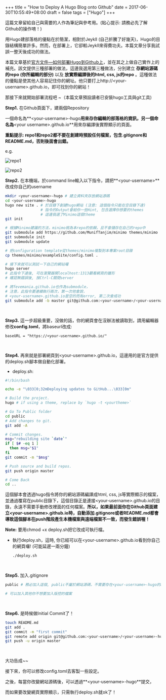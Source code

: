 +++
title = "How to Deploy A Hugo Blog onto Github"
date = 2017-06-30T10:55:49+08:00
draft = false
tags = ["Hugo"]
+++

這篇文章留給自己與需要的人作為筆記與參考用。(貼心提示: 請務必先了解Github的操作唷！)

用Hugo建部落格的優點在於簡潔，相對於Jeykll (自己折騰了好幾天)，Hugo的目錄結構簡單許多。然而，在部署上，它卻較Jeykll來得費功夫。本篇文章分享我試誤一整天後成功的做法。

本篇文章基於[官方文件—如何部署Hugo到Github上](https://gohugo.io/tutorials/github-pages-blog/)，並在其之上做自己實作上的補充。該文提供三種部署的做法，這邊我選用第三種做法，分別建立 **存網站源碼的repo (你所編輯的部分)** 以及 **放實際編譯後的html, css, js的repo** 。這種做法的優點是使其他人容易記住你的網址。他只要打上http://\<your-username\>.github.io，即可找到你的網站！

那接下來就開始部署流程吧 ~（本篇文章預設讀者已安裝hugo工具與git工具)



**Step1.** 在Github頁面下，建兩個Repository

一個命名為**\<your-username\>-hugo**用來存你編輯的部落格的資訊，另一個命名為**\<your username\>.github.io**用來存編譯後實際顯示的頁面。

**重點提示: repo1和repo2都不要在創建時預設任何檔案，包含.gitignore和README.md，否則後面會出錯。**

e.g.

![repo1](img/build_blog_with_hugo/repo1.png)

![repo2](img/build_blog_with_hugo/repo2.png)

**Step2.** 在本機端，於command line輸入以下指令，請把**\<your-username\>**改成你自己的username

```bash
mkdir <your-username>-hugo # 建立資料夾存放網站源碼
cd <your-username>-hugo
hugo new site . # 於目錄下創建hugo網站 (注意: 這個指令只能在空目錄下達)
				# 指令的Output會給你一些Hint, 包含選擇你想要的themes
				# 這邊我選了Minimo這個theme
git init

# 根據Minimo建議的方法，minimo視為本repo的依賴，且不會儲存在自己的repo中
git submodule add https://github.com/MunifTanjim/minimo themes/minimo
git submodule init
git submodule update

# 把configuration template從themes/minimo複製到本專案root目錄
cp themes/minimo/exampleSite/config.toml .

# 接下來就可以測試一下自己的網站囉
hugo server  
# 此指令下達後, 可在瀏覽器開localhost:1313觀看網頁的雛形
# 確認無錯誤後, 按Ctrl-C關閉server

# 將fevemania.github.io也作為submodule，
# 注意，此指令要連續執行兩次，第一次他會說，
# <your-username>.github.io是空的而有error, 第二次會成功
git submodule add -b master git@github.com:<your-username>/<your-username>.github.io.git public
```

​	

**Step3.** 這一步超級重要，沒做的話，你的網頁會在沒辦法被讀取到，請用編輯器修改**config.toml**，將baseurl改成:

```vim
baseURL = "https://<your-username>.github.io/"
```

​	

**Step4.** 再來就是部署網頁到\<your-username\>.github.io，這邊用的是官方提供的deploy.sh腳本做自動化部署。

+ deploy.sh:

```bash
#!/bin/bash

echo -e "\033[0;32mDeploying updates to GitHub...\033[0m"

# Build the project.
hugo # if using a theme, replace by `hugo -t <yourtheme>`

# Go To Public folder
cd public
# Add changes to git.
git add -A

# Commit changes.
msg="rebuilding site `date`"
if [ $# -eq 1 ]
  then msg="$1"
fi
git commit -m "$msg"

# Push source and build repos.
git push origin master

# Come Back
cd ..
```

這個腳本會透過hugo指令將你的網站源碼編譯成html, css, js等實際顯示的檔案，並通過覆寫在public目錄下，這個目錄正是連接\<your-username\>.github.io的目錄，永遠不需要手動修改裡面的任何檔案。**所以，如果最前面你在Github頁面建立\<your-username\>.github.io時，自動添加.gitignore或者README.md都會導致這個腳本在push階段產生本機檔案與遠端檔案不一致，而發生錯誤喔！**

**Note:** 要用chmod +x deploy.sh把它改成可執行檔。

+ 執行deploy.sh，這時, 你已經可以在\<your-username\>.github.io看到你自己的網頁囉! (可能延遲一兩分鐘)

  ```bash
  ./deploy.sh
  ```

  ​

**Step5.** 加入.gitignore

```bash
public # 務必加入這個, public不屬於網站源碼，不需要存在<your-username>-hugo的Repo中

# 可以加入其他你不想要加入版控的檔案
```

​	

**Step6.** 是時候做Initial Commit了！

```bash
touch README.md
git add .
git commit -m "first commit"
git remote add origin git@github.com:<your-username>/<your-username>-hugo.git
git push -u origin master
```

​	

大功告成~~



接下來，你可以修改config.toml去客製一些設定。

之後，每當你改變網站源碼後，可以透過**\<your-username\>-hugo**提交，

而如果要改變網頁實際顯示，只需執行deploy.sh就ok了！

